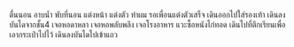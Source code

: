 ตื่นนอน
อาบน้ำ
พับที่นอน
แต่งหน้า 
แต่งตัว 
ทำผม 
รอเพื่อนแต่งตัวเสร็จ
เดินออกไปใส่รองเท้า
เดินลงบันไดจากชั้น4
เจอหอดาหลา
เจอหอพลับพลึง
เจอโรงอาหาร
แวะซื้อหนังไก่ทอด
เดินไปที่ตึกเรียนเพื่อเอากระเป๋าไปไว้
เดินลงบันไดไปเข้าแถว
